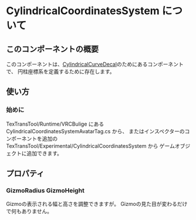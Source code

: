 # CylindricalCoordinatesSystem について

## このコンポーネントの概要

このコンポーネントは、[CylindricalCurveDecal](CylindricalCurveDecal.md)のためにあるコンポーネントで、
円柱座標系を定義するために存在します。

## 使い方

### 始めに

TexTransTool/Runtime/VRCBulige にある CylindricalCoordinatesSystemAvatarTag.cs から、
またはインスペクターのコンポーネントを追加の TexTransTool/Experimental/CylindricalCoordinatesSystem から
ゲームオブジェクトに追加できます。

## プロパティ

### GizmoRadius GizmoHeight

Gizmoの表示される幅と高さを調整できますが。
Gizmoの見た目が変わるだけで何もありません。
